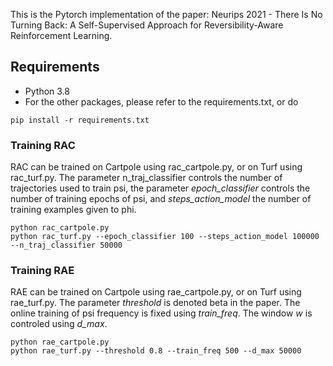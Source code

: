 This is the Pytorch implementation of the paper: Neurips 2021 - There Is No Turning Back: A Self-Supervised Approach for 
Reversibility-Aware Reinforcement Learning.
  
  
## Requirements  
  
 * Python 3.8
 * For the other packages, please refer to the requirements.txt, or do
 
```
pip install -r requirements.txt
```

### Training RAC

RAC can be trained on Cartpole using rac_cartpole.py, or on Turf using rac_turf.py.
The parameter n_traj_classifier controls the number of trajectories used to train psi, 
the parameter *epoch_classifier* controls the number of training epochs of psi, and *steps_action_model* the number of
 training examples given to phi.
 
```  
python rac_cartpole.py
python rac_turf.py --epoch_classifier 100 --steps_action_model 100000 --n_traj_classifier 50000
```

### Training RAE

RAE can be trained on Cartpole using rae_cartpole.py, or on Turf using rae_turf.py. The parameter *threshold* is denoted 
beta in the paper. The online training of psi frequency is fixed using *train_freq*. The window *w* is controled using 
*d_max*. 

```  
python rae_cartpole.py
python rae_turf.py --threshold 0.8 --train_freq 500 --d_max 50000
```
